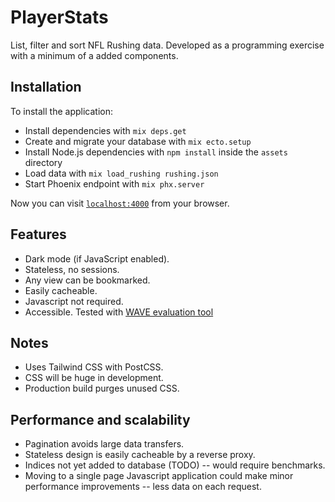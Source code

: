 # PlayerStats

List, filter and sort NFL Rushing data. Developed as a programming exercise with a minimum of a added components.

## Installation

To install the application:

- Install dependencies with `mix deps.get`
- Create and migrate your database with `mix ecto.setup`
- Install Node.js dependencies with `npm install` inside the `assets` directory
- Load data with `mix load_rushing rushing.json`
- Start Phoenix endpoint with `mix phx.server`

Now you can visit [`localhost:4000`](http://localhost:4000) from your browser.

## Features

- Dark mode (if JavaScript enabled).
- Stateless, no sessions.
- Any view can be bookmarked.
- Easily cacheable.
- Javascript not required.
- Accessible. Tested with [WAVE evaluation tool](https://chrome.google.com/webstore/detail/wave-evaluation-tool/jbbplnpkjmmeebjpijfedlgcdilocofh)

## Notes

- Uses Tailwind CSS with PostCSS.
- CSS will be huge in development.
- Production build purges unused CSS.

## Performance and scalability

- Pagination avoids large data transfers.
- Stateless design is easily cacheable by a reverse proxy.
- Indices not yet added to database (TODO) -- would require benchmarks.
- Moving to a single page Javascript application could make minor performance improvements -- less data on each request.
